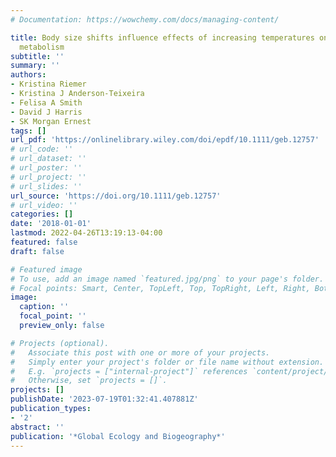 ```yaml
---
# Documentation: https://wowchemy.com/docs/managing-content/

title: Body size shifts influence effects of increasing temperatures on ectotherm
  metabolism
subtitle: ''
summary: ''
authors:
- Kristina Riemer
- Kristina J Anderson-Teixeira
- Felisa A Smith
- David J Harris
- SK Morgan Ernest
tags: []
url_pdf: 'https://onlinelibrary.wiley.com/doi/epdf/10.1111/geb.12757'
# url_code: ''
# url_dataset: ''
# url_poster: ''
# url_project: ''
# url_slides: ''
url_source: 'https://doi.org/10.1111/geb.12757'
# url_video: ''
categories: []
date: '2018-01-01'
lastmod: 2022-04-26T13:19:13-04:00
featured: false
draft: false

# Featured image
# To use, add an image named `featured.jpg/png` to your page's folder.
# Focal points: Smart, Center, TopLeft, Top, TopRight, Left, Right, BottomLeft, Bottom, BottomRight.
image:
  caption: ''
  focal_point: ''
  preview_only: false

# Projects (optional).
#   Associate this post with one or more of your projects.
#   Simply enter your project's folder or file name without extension.
#   E.g. `projects = ["internal-project"]` references `content/project/deep-learning/index.md`.
#   Otherwise, set `projects = []`.
projects: []
publishDate: '2023-07-19T01:32:41.407881Z'
publication_types:
- '2'
abstract: ''
publication: '*Global Ecology and Biogeography*'
---
```

